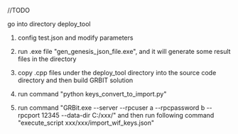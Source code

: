 //TODO

go into directory deploy_tool 

1. config test.json and modify parameters

2. run .exe file  "gen_genesis_json_file.exe", and it will generate some result files in the directory 

3. copy .cpp files under the deploy_tool directory into the source code directory and then build GRBIT solution

4. run command "python keys_convert_to_import.py"

5. run command "GRBit.exe --server --rpcuser a --rpcpassword b --rpcport 12345 --data-dir C:/xxx/" and then run following command 
   "execute_script xxx/xxx/import_wif_keys.json"
